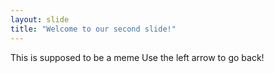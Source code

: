 ```yaml
---
layout: slide
title: "Welcome to our second slide!"
---
```

This is supposed to be a meme
Use the left arrow to go back!
